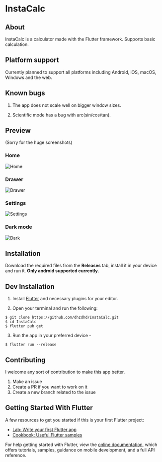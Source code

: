 # InstaCalc

## About

InstaCalc is a calculator made with the Flutter framework.
Supports basic calculation.

## Platform support

Currently planned to support all platforms including Android, iOS, macOS, Windows and the web.

## Known bugs

1) The app does not scale well on bigger window sizes.

2) Scientific mode has a bug with arc(sin/cos/tan).

## Preview

(Sorry for the huge screenshots)

### Home

![Home](assets/images/readme/home.png)

### Drawer

![Drawer](assets/images/readme/drawer.png)

### Settings

![Settings](assets/images/readme/settings.png)

### Dark mode

![Dark](assets/images/readme/dark.png)

## Installation
Download the required files from the **Releases** tab, install it in your device and run it.
**Only android supported currently.**

## Dev Installation

1) Install [Flutter](https://flutter.dev/docs/get-started/install) and necessary plugins for your editor.

2) Open your terminal and run the following:

```shell
$ git clone https://github.com/dhzdhd/InstaCalc.git
$ cd InstaCalc
$ flutter pub get
```

3) Run the app in your preferred device -

```shell
$ flutter run --release
```

## Contributing

I welcome any sort of contribution to make this app better.

1) Make an issue
2) Create a PR if you want to work on it
3) Create a new branch related to the issue

## Getting Started With Flutter

A few resources to get you started if this is your first Flutter project:

- [Lab: Write your first Flutter app](https://flutter.dev/docs/get-started/codelab)
- [Cookbook: Useful Flutter samples](https://flutter.dev/docs/cookbook)

For help getting started with Flutter, view the
[online documentation](https://flutter.dev/docs), which offers tutorials,
samples, guidance on mobile development, and a full API reference.
